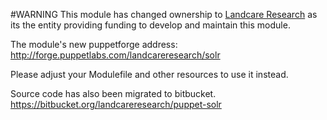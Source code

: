 #WARNING
This module has changed ownership to [Landcare Research](http://www.landcareresearch.co.nz) as its the entity providing funding to develop and maintain this module.

The module's new puppetforge address:  http://forge.puppetlabs.com/landcareresearch/solr

Please adjust your Modulefile and other resources to use it instead.

Source code has also been migrated to bitbucket.
https://bitbucket.org/landcareresearch/puppet-solr
